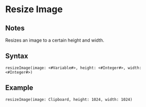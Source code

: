# Resize Image

## Notes
Resizes an image to a certain height and width.

## Syntax

```
resizeImage(image: <#Variable#>, height: <#Integer#>, width: <#Integer#>)
```

## Example
```
resizeImage(image: Clipboard, height: 1024, width: 1024)
```